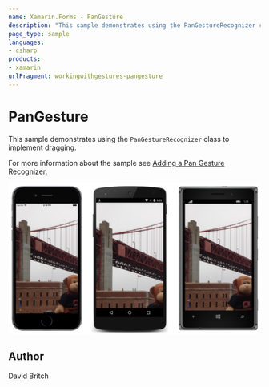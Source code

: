 ```yaml
---
name: Xamarin.Forms - PanGesture
description: "This sample demonstrates using the PanGestureRecognizer class to implement dragging."
page_type: sample
languages:
- csharp
products:
- xamarin
urlFragment: workingwithgestures-pangesture
---
```

# PanGesture

This sample demonstrates using the `PanGestureRecognizer` class to implement dragging.

For more information about the sample see [Adding a Pan Gesture Recognizer](https://docs.microsoft.com/xamarin/xamarin-forms/app-fundamentals/gestures/pan).

![PanGesture application screenshot](Screenshots/01All.png "PanGesture application screenshot")

## Author

David Britch
